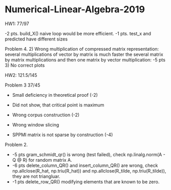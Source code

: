 # Numerical-Linear-Algebra-2019

HW1:
77/97

-2 pts. build_X() naive loop would be more efficient.
-1 pts. test_x and predicted have different sizes

Problem 4.
2) Wrong multiplication of compressed matrix representation: several multiplications of vector by matrix is much faster the several matrix by matrix multiplications and then one matrix by vector multiplication: -5 pts
3) No correct plots

HW2:
121.5/145

Problem 3
37/45

* Small deficiency in theoretical proof (-2)
* Did not show, that critical point is maximum

* Wrong corpus construction (-2)
* Wrong window slicing
* SPPMI matrix is not sparse by construction (-4)

Problem 2. 
* -5 pts gram_schmidt_qr() is wrong (test failed), check np.linalg.norm(A - Q @ R) for random matrix A. 
* -6 pts delete_column_QR() and insert_column_QR() are wrong, check np.allclose(R_hat, np.triu(R_hat)) and np.allclose(R_tilde, np.triu(R_tilde)), they are not triangluar. 
* -1 pts delete_row_QR() modifying elements that are known to be zero.
